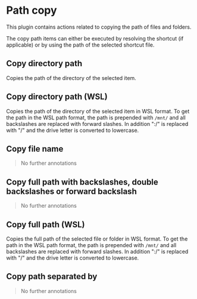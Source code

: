 # Path copy

This plugin contains actions related to copying the path of files and folders.

The copy path items can either be executed by resolving the shortcut (if applicable) or by using the path of the selected shortcut file.

## Copy directory path

Copies the path of the directory of the selected item.

## Copy directory path (WSL)

Copies the path of the directory of the selected item in WSL format. To get the path in the WSL path format, the path is prepended with `/mnt/` and all backslashes are replaced with forward slashes. In addition ":/" is replaced with "/" and the drive letter is converted to lowercase.

## Copy file name

> No further annotations

## Copy full path with backslashes, double backslashes or forward backslash

> No further annotations

## Copy full path (WSL)

Copies the full path of the selected file or folder in WSL format. To get the path in the WSL path format, the path is prepended with `/mnt/` and all backslashes are replaced with forward slashes. In addition ":/" is replaced with "/" and the drive letter is converted to lowercase.

## Copy path separated by

> No further annotations
